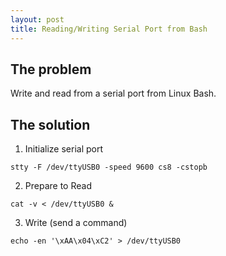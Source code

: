 ```yaml
---
layout: post
title: Reading/Writing Serial Port from Bash
---
```


## The problem
Write and read from a serial port from Linux Bash.

## The solution

1. Initialize serial port
```
stty -F /dev/ttyUSB0 -speed 9600 cs8 -cstopb
```

2. Prepare to Read
```
cat -v < /dev/ttyUSB0 &
```

3. Write (send a command)
```
echo -en '\xAA\x04\xC2' > /dev/ttyUSB0
```

